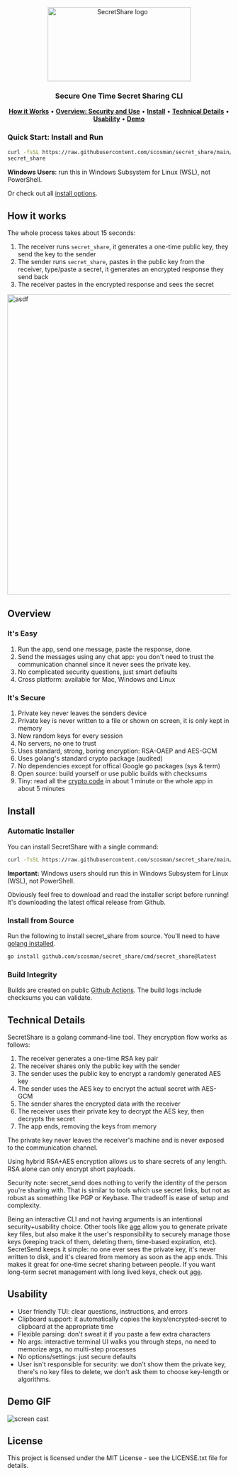 <p align="center">
        <picture>
            <img width="323" height="167" alt="SecretShare logo" src="https://github.com/user-attachments/assets/1aa94780-92b5-4a90-9713-7abd172f4e1c" />
        </picture>
</p>
<h3 align="center">
    Secure One Time Secret Sharing CLI
</h3>
<p align="center">
  <a href="#how-it-works"><strong>How it Works</strong></a> •
  <a href="#overview"><strong>Overview: Security and Use</strong></a> • 
  <a href="#install"><strong>Install</strong></a> • 
  <a href="#technical-details"><strong>Technical Details</strong></a> • 
  <a href="#usability"><strong>Usability</strong></a> • 
  <a href="#demo-gif"><strong>Demo</strong></a>
</p>

### Quick Start: Install and Run

```bash
curl -fsSL https://raw.githubusercontent.com/scosman/secret_share/main/install.sh | sh
secret_share
```

**Windows Users**: run this in Windows Subsystem for Linux (WSL), not PowerShell.

Or check out all [install options](#install).

## How it works

The whole process takes about 15 seconds:

1. The receiver runs `secret_share`, it generates a one-time public key, they send the key to the sender
2. The sender runs `secret_share`, pastes in the public key from the receiver, type/paste a secret, it generates an encrypted response they send back
3. The receiver pastes in the encrypted response and sees the secret

<img width="1416" height="677" alt="asdf" src="https://github.com/user-attachments/assets/5825fce2-46c5-4598-b929-ac94d86fe176" />

## Overview

### It's Easy

1. Run the app, send one message, paste the response, done. 
2. Send the messages using any chat app: you don't need to trust the communication channel since it never sees the private key.
3. No complicated security questions, just smart defaults
4. Cross platform: available for Mac, Windows and Linux

### It's Secure

1. Private key never leaves the senders device
2. Private key is never written to a file or shown on screen, it is only kept in memory
3. New random keys for every session
4. No servers, no one to trust 
5. Uses standard, strong, boring encryption: RSA-OAEP and AES-GCM 
6. Uses golang's standard crypto package (audited)
7. No dependencies except for offical Google go packages (sys & term)
8. Open source: build yourself or use public builds with checksums
9. Tiny: read all the [crypto code](core/crypto.go) in about 1 minute or the whole app in about 5 minutes

## Install

### Automatic Installer

You can install SecretShare with a single command:

```bash
curl -fsSL https://raw.githubusercontent.com/scosman/secret_share/main/install.sh | sh
```

**Important:** Windows users should run this in Windows Subsystem for Linux (WSL), not PowerShell.

Obviously feel free to download and read the installer script before running! It's downloading the latest offical release from Github.

### Install from Source

Run the following to install secret_share from source. You'll need to have [golang installed](https://go.dev/doc/install).

```bash
go install github.com/scosman/secret_share/cmd/secret_share@latest
```

### Build Integrity

Builds are created on public [Github Actions](https://github.com/scosman/secret_share/actions/workflows/release.yml). The build logs include checksums you can validate.

## Technical Details

SecretShare is a golang command-line tool. They encryption flow works as follows:

1. The receiver generates a one-time RSA key pair
2. The receiver shares only the public key with the sender
3. The sender uses the public key to encrypt a randomly generated AES key
4. The sender uses the AES key to encrypt the actual secret with AES-GCM
5. The sender shares the encrypted data with the receiver
6. The receiver uses their private key to decrypt the AES key, then decrypts the secret
7. The app ends, removing the keys from memory

The private key never leaves the receiver's machine and is never exposed to the communication channel.

Using hybrid RSA+AES encryption allows us to share secrets of any length. RSA alone can only encrypt short payloads.

Security note: secret_send does nothing to verify the identity of the person you're sharing with. That is similar to tools which use secret links, but not as robust as something like PGP or Keybase. The tradeoff is ease of setup and complexity.

Being an interactive CLI and not having arguments is an intentional security+usability choice. Other tools like [age](https://github.com/FiloSottile/age) allow you to generate private key files, but also make it the user's responsibility to securely manage those keys (keeping track of them, deleting them, time-based expiration, etc). SecretSend keeps it simple: no one ever sees the private key, it's never written to disk, and it's cleared from memory as soon as the app ends. This makes it great for one-time secret sharing between people. If you want long-term secret management with long lived keys, check out [age](https://github.com/FiloSottile/age).

## Usability

 - User friendly TUI: clear questions, instructions, and errors
 - Clipboard support: it automatically copies the keys/encrypted-secret to clipboard at the appropriate time
 - Flexible parsing: don't sweat it if you paste a few extra characters
 - No args: interactive terminal UI walks you through steps, no need to memorize args, no multi-step processes
 - No options/settings: just secure defaults
 - User isn't responsible for security: we don't show them the private key, there's no key files to delete, we don't ask them to choose key-length or algorithms.

## Demo GIF

![screen cast](https://github.com/user-attachments/assets/0d2f2524-38a8-4455-9e65-23c7247d67f0)

## License

This project is licensed under the MIT License - see the LICENSE.txt file for details.

